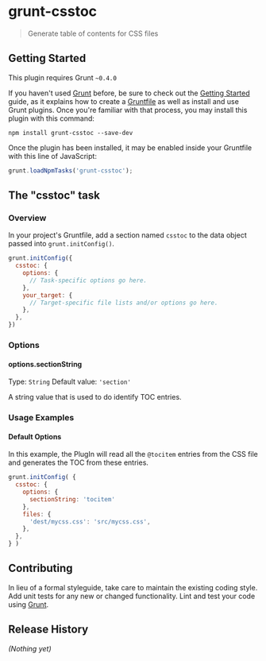 # grunt-csstoc

> Generate table of contents for CSS files

## Getting Started
This plugin requires Grunt `~0.4.0`

If you haven't used [Grunt](http://gruntjs.com/) before, be sure to check out the [Getting Started](http://gruntjs.com/getting-started) guide, as it explains how to create a [Gruntfile](http://gruntjs.com/sample-gruntfile) as well as install and use Grunt plugins. Once you're familiar with that process, you may install this plugin with this command:

```shell
npm install grunt-csstoc --save-dev
```

Once the plugin has been installed, it may be enabled inside your Gruntfile with this line of JavaScript:

```js
grunt.loadNpmTasks('grunt-csstoc');
```

## The "csstoc" task

### Overview
In your project's Gruntfile, add a section named `csstoc` to the data object passed into `grunt.initConfig()`.

```js
grunt.initConfig({
  csstoc: {
    options: {
      // Task-specific options go here.
    },
    your_target: {
      // Target-specific file lists and/or options go here.
    },
  },
})
```

### Options

#### options.sectionString
Type: `String`
Default value: `'section'`

A string value that is used to do identify TOC entries.

### Usage Examples

#### Default Options
In this example, the PlugIn will read all the `@tocitem` entries from the CSS file and generates the TOC from these entries.

```js
grunt.initConfig( {
  csstoc: {
    options: {
      sectionString: 'tocitem'
    },
    files: {
      'dest/mycss.css': 'src/mycss.css',
    },
  },
} )
```

## Contributing
In lieu of a formal styleguide, take care to maintain the existing coding style. Add unit tests for any new or changed functionality. Lint and test your code using [Grunt](http://gruntjs.com/).

## Release History
_(Nothing yet)_
